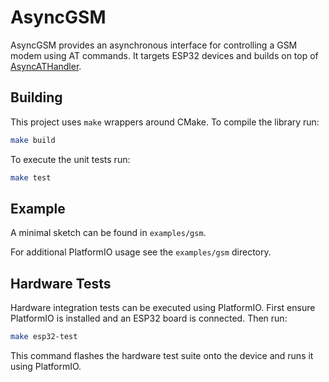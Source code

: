 # AsyncGSM

AsyncGSM provides an asynchronous interface for controlling a GSM modem using AT commands.
It targets ESP32 devices and builds on top of [AsyncATHandler](https://github.com/ByteNana/AsyncATHandler).

## Building

This project uses `make` wrappers around CMake. To compile the library run:

```sh
make build
```

To execute the unit tests run:

```sh
make test
```

## Example

A minimal sketch can be found in `examples/gsm`.

For additional PlatformIO usage see the `examples/gsm` directory.

## Hardware Tests

Hardware integration tests can be executed using PlatformIO. First ensure
PlatformIO is installed and an ESP32 board is connected. Then run:

```sh
make esp32-test
```

This command flashes the hardware test suite onto the device and runs it using
PlatformIO.

